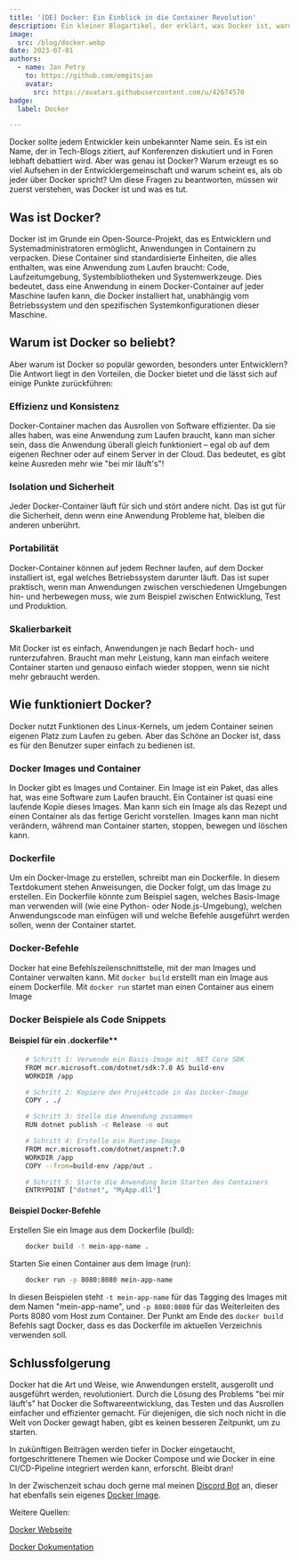 ```yaml
---
title: '[DE] Docker: Ein Einblick in die Container Revolution'
description: Ein kleiner Blogartikel, der erklärt, was Docker ist, warum es bei Entwicklern so beliebt ist und wie es funktioniert.
image:
  src: /blog/docker.webp
date: 2023-07-01
authors:
  - name: Jan Petry
    to: https://github.com/omgitsjan
    avatar:
      src: https://avatars.githubusercontent.com/u/42674570
badge:
  label: Docker

---
```


Docker sollte jedem Entwickler kein unbekannter Name sein. Es ist ein Name, der in Tech-Blogs zitiert, auf Konferenzen diskutiert und in Foren lebhaft debattiert wird. Aber was genau ist Docker? Warum erzeugt es so viel Aufsehen in der Entwicklergemeinschaft und warum scheint es, als ob jeder über Docker spricht? Um diese Fragen zu beantworten, müssen wir zuerst verstehen, was Docker ist und was es tut.

## Was ist Docker?

Docker ist im Grunde ein Open-Source-Projekt, das es Entwicklern und Systemadministratoren ermöglicht, Anwendungen in Containern zu verpacken. Diese Container sind standardisierte Einheiten, die alles enthalten, was eine Anwendung zum Laufen braucht: Code, Laufzeitumgebung, Systembibliotheken und Systemwerkzeuge. Dies bedeutet, dass eine Anwendung in einem Docker-Container auf jeder Maschine laufen kann, die Docker installiert hat, unabhängig vom Betriebssystem und den spezifischen Systemkonfigurationen dieser Maschine.

## Warum ist Docker so beliebt?

Aber warum ist Docker so populär geworden, besonders unter Entwicklern? Die Antwort liegt in den Vorteilen, die Docker bietet und die lässt sich auf einige Punkte zurückführen:

### Effizienz und Konsistenz

Docker-Container machen das Ausrollen von Software effizienter. Da sie alles haben, was eine Anwendung zum Laufen braucht, kann man sicher sein, dass die Anwendung überall gleich funktioniert – egal ob auf dem eigenen Rechner oder auf einem Server in der Cloud. Das bedeutet, es gibt keine Ausreden mehr wie "bei mir läuft's"!

### Isolation und Sicherheit

Jeder Docker-Container läuft für sich und stört andere nicht. Das ist gut für die Sicherheit, denn wenn eine Anwendung Probleme hat, bleiben die anderen unberührt.

### Portabilität

Docker-Container können auf jedem Rechner laufen, auf dem Docker installiert ist, egal welches Betriebssystem darunter läuft. Das ist super praktisch, wenn man Anwendungen zwischen verschiedenen Umgebungen hin- und herbewegen muss, wie zum Beispiel zwischen Entwicklung, Test und Produktion.

### Skalierbarkeit

Mit Docker ist es einfach, Anwendungen je nach Bedarf hoch- und runterzufahren. Braucht man mehr Leistung, kann man einfach weitere Container starten und genauso einfach wieder stoppen, wenn sie nicht mehr gebraucht werden.

## Wie funktioniert Docker?

Docker nutzt Funktionen des Linux-Kernels, um jedem Container seinen eigenen Platz zum Laufen zu geben. Aber das Schöne an Docker ist, dass es für den Benutzer super einfach zu bedienen ist.

### Docker Images und Container

In Docker gibt es Images und Container. Ein Image ist ein Paket, das alles hat, was eine Software zum Laufen braucht. Ein Container ist quasi eine laufende Kopie dieses Images. Man kann sich ein Image als das Rezept und einen Container als das fertige Gericht vorstellen. Images kann man nicht verändern, während man Container starten, stoppen, bewegen und löschen kann.

### Dockerfile

Um ein Docker-Image zu erstellen, schreibt man ein Dockerfile. In diesem Textdokument stehen Anweisungen, die Docker folgt, um das Image zu erstellen. Ein Dockerfile könnte zum Beispiel sagen, welches Basis-Image man verwenden will (wie eine Python- oder Node.js-Umgebung), welchen Anwendungscode man einfügen will und welche Befehle ausgeführt werden sollen, wenn der Container startet.

### Docker-Befehle

Docker hat eine Befehlszeilenschnittstelle, mit der man Images und Container verwalten kann. Mit `docker build` erstellt man ein Image aus einem Dockerfile. Mit `docker run` startet man einen Container aus einem Image

### Docker Beispiele als Code Snippets

#### Beispiel für ein .dockerfile\*\*

```bash
    # Schritt 1: Verwende ein Basis-Image mit .NET Core SDK
    FROM mcr.microsoft.com/dotnet/sdk:7.0 AS build-env
    WORKDIR /app

    # Schritt 2: Kopiere den Projektcode in das Docker-Image
    COPY . ./

    # Schritt 3: Stelle die Anwendung zusammen
    RUN dotnet publish -c Release -o out

    # Schritt 4: Erstelle ein Runtime-Image
    FROM mcr.microsoft.com/dotnet/aspnet:7.0
    WORKDIR /app
    COPY --from=build-env /app/out .

    # Schritt 5: Starte die Anwendung beim Starten des Containers
    ENTRYPOINT ["dotnet", "MyApp.dll"]
```

#### Beispiel Docker-Befehle

Erstellen Sie ein Image aus dem Dockerfile (build):

```bash
    docker build -t mein-app-name .
```

Starten Sie einen Container aus dem Image (run):

```bash
    docker run -p 8080:8080 mein-app-name
```

In diesen Beispielen steht `-t mein-app-name` für das Tagging des Images mit dem Namen "mein-app-name", und `-p 8080:8080` für das Weiterleiten des Ports 8080 vom Host zum Container. Der Punkt am Ende des `docker build` Befehls sagt Docker, dass es das Dockerfile im aktuellen Verzeichnis verwenden soll.

## Schlussfolgerung

Docker hat die Art und Weise, wie Anwendungen erstellt, ausgerollt und ausgeführt werden, revolutioniert. Durch die Lösung des Problems "bei mir läuft's" hat Docker die Softwareentwicklung, das Testen und das Ausrollen einfacher und effizienter gemacht. Für diejenigen, die sich noch nicht in die Welt von Docker gewagt haben, gibt es keinen besseren Zeitpunkt, um zu starten.

In zukünftigen Beiträgen werden tiefer in Docker eingetaucht, fortgeschrittenere Themen wie Docker Compose und wie Docker in eine CI/CD-Pipeline integriert werden kann, erforscht. Bleibt dran!

In der Zwischenzeit schau doch gerne mal meinen [Discord Bot](https://github.com/omgitsjan/DiscordBotAI) an, dieser hat ebenfalls sein eigenes [Docker Image](https://hub.docker.com/r/omgitsjan/discordbotai).

Weitere Quellen:

[Docker Webseite](https://www.docker.com/)

[Docker Dokumentation](https://docs.docker.com/get-started/overview/)
